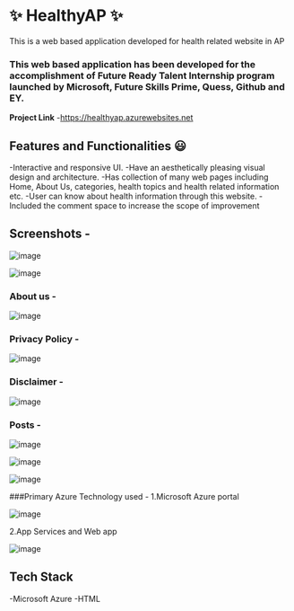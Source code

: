 # ✨ HealthyAP ✨
This is a web based application developed for health related website in AP

### This web based application has been developed for the accomplishment of Future Ready Talent Internship program launched by Microsoft, Future Skills Prime, Quess, Github and EY.
**Project Link** -https://healthyap.azurewebsites.net

## Features and Functionalities 😃

-Interactive and responsive UI.
-Have an aesthetically pleasing visual design and architecture.
-Has collection of many web pages including Home, About Us, categories, health topics and health related information etc.
-User can know about health information through this website.
-Included the comment space to increase the scope of improvement

## Screenshots -

![image](https://user-images.githubusercontent.com/112193238/203290540-681d330a-3335-47f0-94d3-c024e5cf729f.png)

![image](https://user-images.githubusercontent.com/112193238/203290741-5ab9cd77-e27a-4506-af1a-111f249b3d7e.png)


### About us -

![image](https://user-images.githubusercontent.com/112193238/203290904-dfcf21b4-23ee-4334-9cb0-50a7b8129ae0.png)


### Privacy Policy -

![image](https://user-images.githubusercontent.com/112193238/203291002-d99786cc-7a3d-4fd2-bf91-fe488fa645f9.png)


### Disclaimer -

![image](https://user-images.githubusercontent.com/112193238/203291098-b33aa0f1-9cce-40ff-b3de-eb64957f76f5.png)

### Posts -

![image](https://user-images.githubusercontent.com/112193238/203291265-94103650-80b3-4a6e-90bf-2961c81ecab6.png)

![image](https://user-images.githubusercontent.com/112193238/203291389-1ed2b2d8-6e3b-4491-87ea-da1fd1a8c995.png)

![image](https://user-images.githubusercontent.com/112193238/203291510-583b3a7d-40d1-487b-9b9d-0ec17051ef33.png)



###Primary Azure Technology used -
1.Microsoft Azure portal

![image](https://user-images.githubusercontent.com/112193238/203284432-cf54f18e-a602-486b-8fef-814c6e5de879.png)

2.App Services and Web app

![image](https://user-images.githubusercontent.com/112193238/203284725-3db924bf-0a7f-4b69-9e14-25491b45902d.png)


## Tech Stack

-Microsoft Azure
-HTML
